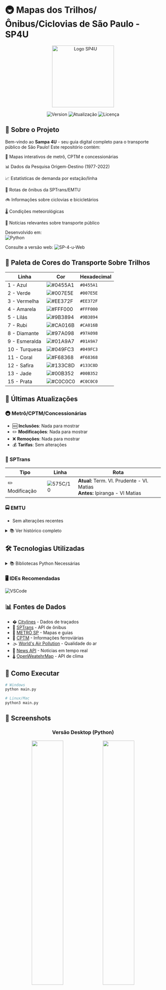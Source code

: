 # 🚇 Mapas dos Trilhos/Ônibus/Ciclovias de São Paulo - SP4U

<div align="center">
  <img src="https://github.com/Rafabs/SP-4-u/blob/main/Mapa_dos_Trilhos/Icons/SP4U.gif" alt="Logo SP4U" width="200"/>
  
  ![Version](https://img.shields.io/badge/Versão-1.1.9.3-blue?style=for-the-badge)
  ![Atualização](https://img.shields.io/badge/Atualização-24/10/2025-brightgreen?style=for-the-badge)
  ![Licença](https://img.shields.io/badge/Licença-MIT-orange?style=for-the-badge)
</div>

## 🌟 Sobre o Projeto

Bem-vindo ao **Sampa 4U** - seu guia digital completo para o transporte público de São Paulo! Este repositório contém:

🚆 Mapas interativos de metrô, CPTM e concessionárias

📊 Dados da Pesquisa Origem-Destino (1977-2022)

📈 Estatísticas de demanda por estação/linha

🚌 Rotas de ônibus da SPTrans/EMTU

🚲 Informações sobre ciclovias e bicicletários

🌡️ Condições meteorológicas

📰 Notícias relevantes sobre transporte público

Desenvolvido em:  
![Python](https://img.shields.io/badge/Python-3776AB?logo=python&logoColor=white)

Consulte a versão web: ![SP-4-u-Web](https://github.com/Rafabs/SP-4-u-Web)

## 🎨 Paleta de Cores do Transporte Sobre Trilhos

| Linha         | Cor                                                             | Hexadecimal |
| ------------- | --------------------------------------------------------------- | ----------- |
| 1 - Azul      | ![#0455A1](https://via.placeholder.com/15/0455A1/000000?text=+) | `#0455A1`   |
| 2 - Verde     | ![#007E5E](https://via.placeholder.com/15/007E5E/000000?text=+) | `#007E5E`   |
| 3 - Vermelha  | ![#EE372F](https://via.placeholder.com/15/EE372F/000000?text=+) | `#EE372F`   |
| 4 - Amarela   | ![#FFF000](https://via.placeholder.com/15/FFF000/000000?text=+) | `#FFF000`   |
| 5 - Lilás     | ![#9B3894](https://via.placeholder.com/15/9B3894/000000?text=+) | `#9B3894`   |
| 7 - Rubi      | ![#CA016B](https://via.placeholder.com/15/CA016B/000000?text=+) | `#CA016B`   |
| 8 - Diamante  | ![#97A098](https://via.placeholder.com/15/97A098/000000?text=+) | `#97A098`   |
| 9 - Esmeralda | ![#01A9A7](https://via.placeholder.com/15/01A9A7/000000?text=+) | `#01A9A7`   |
| 10 - Turquesa | ![#049FC3](https://via.placeholder.com/15/049FC3/000000?text=+) | `#049FC3`   |
| 11 - Coral    | ![#F68368](https://via.placeholder.com/15/F68368/000000?text=+) | `#F68368`   |
| 12 - Safira   | ![#133C8D](https://via.placeholder.com/15/133C8D/000000?text=+) | `#133C8D`   |
| 13 - Jade     | ![#00B352](https://via.placeholder.com/15/00B352/000000?text=+) | `#00B352`   |
| 15 - Prata    | ![#C0C0C0](https://via.placeholder.com/15/C0C0C0/000000?text=+) | `#C0C0C0`   |

## 📌 Últimas Atualizações

### 🚇 Metrô/CPTM/Concessionárias

- 🆕 **Inclusões**: Nada para mostrar
- ✏️ **Modificações**: Nada para mostrar
- ❌ **Remoções**: Nada para mostrar
- 💰 **Tarifas**: Sem alterações

### 🚌 SPTrans

| Tipo           | Linha                                                       | Rota                                                                                   |
| -------------- | ----------------------------------------------------------- | -------------------------------------------------------------------------------------- |
| ✏️ Modificação | ![575C/10](https://img.shields.io/badge/575C/10-006341.svg) | **Atual:** Term. Vl. Prudente - Vl. Matias<br>**Antes:** Ipiranga - Vl Matias |

### 🚍 EMTU

- Sem alterações recentes

<details>
<summary>📚 Ver histórico completo </summary>

| Data       | Tipo           | Linha                                                       | Rota                                                                                   |
| ---------- | -------------- | ----------------------------------------------------------- | -------------------------------------------------------------------------------------- |
| 23/10/2025 | ✏️ Modificação | ![575C/10](https://img.shields.io/badge/575C/10-006341.svg) | **Atual:** Term. Vl. Prudente - Vl. Matias<br>**Antes:** Ipiranga - Vl Matias |
| 04/10/2025 | 🆕 Inclusão    | ![4491/21](https://img.shields.io/badge/4491/21-006341.svg) | Vl. Liviero - Metrô Santos Imigrantes                                                  |
| 04/10/2025 | 🆕 Inclusão    | ![920P/10](https://img.shields.io/badge/920P/10-002F6C.svg) | Term. Pq. D. Pedro Ii - Pinacoteca                                                     |    
| 04/10/2025 | 🆕 Inclusão    | ![955P/10](https://img.shields.io/badge/955P/10-006341.svg) | Museu Ipiranga  - Pq. Ibirapuera                                                       |   
| 04/10/2025 | 🆕 Inclusão    | ![965A/10](https://img.shields.io/badge/965A/10-0082BA.svg) | Paraíso - Pacaembu                                                                     |
| 02/09/2025 | ✏️ Modificação | ![4716/10](https://img.shields.io/badge/4716/10-006341.svg) | **Atual:** Metrô Tamanduateí - Metrô Sta. Cruz<br>**Antes:** Sacomã - Metrô Sta. Cruz |
| 06/08/2025 | ✏️ Modificação | ![502J/21](https://img.shields.io/badge/502J/21-0082BA.svg) | **Atual:** Est. Autódromo - Vl. Sta. Catarina<br>**Antes:** Est. Autódromo - Vl. Joaniza |
| 06/08/2025 | ✏️ Modificação | ![502J/22](https://img.shields.io/badge/502J/22-0082BA.svg) | **Atual:** Est. Autódromo - Vl. Sta. Catarina<br>**Antes:** Est. Autódromo - Vl. Joaniza |
| 06/08/2025 | ❌ Remoção     | ![6960/21](https://img.shields.io/badge/6960/21-0082BA.svg) | Term. Varginha - E.t. Vitor Manzini                                                    |
| 06/08/2025 | ❌ Remoção     | ![879A/10](https://img.shields.io/badge/879A/10-002F6C.svg) | Metrô Barra Funda - São João / Ctn                                                     |
| 23/06/2025 | 🆕 Inclusão    | ![879A/10](https://img.shields.io/badge/879A/10-002F6C.svg) | Metrô Barra Funda - São João / Ctn                                                     |
| 23/06/2025 | ✏️ Modificação | ![9166/10](https://img.shields.io/badge/9166/10-002F6C.svg) | **Atual:** Cachoeirinha - Jd. Sta. Cruz<br>**Antes:** Term. Cachoeirinha - Jd. Sta. Cruz |
| 23/06/2025 | ❌ Remoção     | ![8013/43](https://img.shields.io/badge/8013/43-509E2F.svg) | Morro Doce - Term. Jd. Britania                                                        |
| 20/06/2025 | 🆕 Inclusão    | ![2034/10](https://img.shields.io/badge/2034/10-002F6C.svg) | Metrô Tietê → Centro Tea                                                              |
| 20/06/2025 | 🆕 Inclusão    | ![9166/10](https://img.shields.io/badge/9166/10-002F6C.svg) | Guaianases → São Mateus                                                               |
| 20/06/2025 | ✏️ Modificação | ![4056/10](https://img.shields.io/badge/4056/10-DA291C.svg) | **Atual:** Pq. Boa Esperança → Term. São Mateus<br>**Antes:** (Cor anterior: Amarelo) |
| 20/06/2025 | ❌ Remoção     | ![3033/10](https://img.shields.io/badge/3033/10-FFD100.svg) | Guaianases → São Mateus                                                               |

</details>

## 🛠️ Tecnologias Utilizadas

<details>
<summary>📚 Bibliotecas Python Necessárias</summary>

```bash
# Pacotes básicos e utilitários
pip install requests
pip install beautifulsoup4
pip install pillow
pip install colorama
pip install pytz
pip install pandas
pip install numpy
pip install python-dotenv
pip install certifi
pip install screeninfo
pip install pyproj
pip install logging
pip install atexit
pip install python-dateutil
pip install tzlocal

# Interface gráfica
pip install PyQt5
pip install pyqtwebengine
pip install tk
pip install customtkinter

# Mapeamento e geolocalização
pip install folium
pip install geopandas
pip install shapely
pip install fiona
pip install geopy

# Manipulação de documentos
pip install pymupdf
pip install fitz
pip install reportlab

# Web scraping e notícias
pip install googlenews
pip install selenium

# Visualização de dados
pip install matplotlib
pip install seaborn
pip install mplcursors

# Outros utilitários
pip install webbrowser
pip install datetime
pip install threading
pip install re
pip install json
pip install csv
pip install locale
pip install difflib
pip install tempfile
pip install subprocess
pip install typing
```

</details>

### 🖥️ IDEs Recomendadas

![VSCode](https://img.shields.io/badge/VS_Code-007ACC?logo=visual-studio-code&logoColor=white)

## 📊 Fontes de Dados

- � [Citylines](https://www.citylines.co/data?city=sao-paulo) - Dados de traçados
- 🚌 [SPTrans](https://www.sptrans.com.br/desenvolvedores/) - API de ônibus
- 🚆 [METRÔ SP](https://www.metro.sp.gov.br/) - Mapas e guias
- 🚉 [CPTM](https://www.cptm.sp.gov.br/) - Informações ferroviárias
- 🌫️ [World's Air Pollution](https://waqi.info/) - Qualidade do ar
- 📰 [News API](https://newsapi.org/) - Notícias em tempo real
- 🌡 [OpenWeatehrMap](https://openweathermap.org/) - API de clima

## 🚀 Como Executar

```bash
# Windows
python main.py

# Linux/Mac
python3 main.py
```

## 📸 Screenshots

<div align="center"> <h3>Versão Desktop (Python)</h3> 
<img src="https://github.com/Rafabs/SP-4-u/blob/main/Exibição/main_1.1.6.png" width="45%"/> 
<img src="https://github.com/Rafabs/SP-4-u/blob/main/Exibição/aqi.png" width="45%"/> 
<img src="https://github.com/Rafabs/SP-4-u/blob/main/Exibição/line.png" width="45%"/> 
<img src="https://github.com/Rafabs/SP-4-u/blob/main/Exibição/od.png" width="45%"/> 
<img src="https://github.com/Rafabs/SP-4-u/blob/main/Exibição/sptrans_api.png" width="45%"/> 
<h3>Versões Anteriores</h3> <img src="https://github.com/Rafabs/SP-4-u/blob/f4cef17dafc25751cdec21d3de769e1851724eb4/Exibição/Página_Inicial_v1.0.10.png" width="45%"/> 
<img src="Exibição/Versões_Antigas/main_1.1.5.png" width="45%"/> 
<img src="Exibição/Versões_Antigas/line.png" width="45%"/> 
<img src="Exibição/Versões_Antigas/main_1.1.4.png" width="45%"/> 
<img src="https://github.com/Rafabs/SP-4-u/blob/21c85e8f6c6a4d3466f9e92edb99bb4a4657c848/Exibição/PY_Imagens_projeto_v1.0.9%20(10).png" width="45%"/>

## 📈 Diagrama da Arquitetura (v1.1.0)

![Diagrama](https://github.com/Rafabs/SP-4-u/blob/main/docs/diagrams/Diagrama_v1.1.0.png)

## 📌 Roadmap de Desenvolvimento

🔧 Refatoração e Estrutura  
- [ ] 🧠🗺️ Ajustar Diagrama 🚧`>>> EM DESENVOLVIMENTO`🚧  
- [ ] 🧠🗺️ Criar microdiagramas sobre algumas funções vitais do programa  

📚 Documentação (readme)  
- Sem modificações futuras.  

🌐 Funcionalidades Web  
- Sem modificações futuras.  

🛠️ Logs e Validações  
- Sem modificações futuras.  

🖼️ Interface  
- [ ] 🚇 Atualização de nome estação com naming right: Berrini - Casas Bahia (Linha 9 - Esmeralda)
- [ ] 🚇 Atualização de nome estação com naming right: Adolfo Pinheiro - Unisa (Linha 5 - Lilás)
- [ ] 🚇 Atualização de nome estação com naming right: Vergueiro - Sebrae (Linha 1 - Azul)
- [ ] 🚲 Atualização de Mapa Ciclovia

<details>
<summary>📚 Ver histórico completo</summary>

- [x] 🚇 Atualização de inclusão do Expresso Aeroporto em conjunto com a Linha 13 - Jade `Concluído em 24/10/2025`  
- [x] 🚇 Atualização das estações e linhas que iniciam e terminam em BFU (Palmeiras - Barra Funda) `Concluído em 02/09/2025`  
- [x] 🗺️ Atualização do Mapa do Metropolitano (Ago./25) `Concluído em 02/09/2025`  
- [x] 🧼 Comentar e aprimorar os códigos com docstrings `Concluído em 23/07/2025`  
- [x] 🌍 Voltar a ler status das linhas via web scraping `Concluído em 16/07/2025`  
- [x] 🌡️ Inserir mais dados e itens relacionados à temperatura `Concluído em 14/07/2025`  
- [x] ✍️ Ajustar estrutura e seções dos .md `Concluído em 08/07/2025`  
- [x] 🪵 Validar os logs (necessários) `Concluído em 08/07/2025`  
- [x] 🎨 Criar interface visual com Qt Designer `Concluído em 03/07/2025`  
- [x] ✅ Confirmação para encerrar o programa principal `Concluído em 30/06/2025`  
- [x] 🏷️ Adicionar cabeçalhos nos arquivos Python para facilitar manutenção `Concluído em 28/06/2025`  
- [x] 📝 Atualização bibliotecas no `README.md` `Concluído em 20/06/2025`  

</details>

## 📜 Licença

Distribuído sob a Licença MIT.

📘 Nota: Este projeto foi desenvolvido com fins educacionais e não possui vínculo oficial com órgãos públicos.

⚠️ Aviso: Este projeto é mantido por uma única pessoa. O desenvolvimento principal ocorre diretamente na branch main, mas Pull Requests são sempre bem-vindos!

---

<div align="center"> 🌆 <i>Sua jornada por São Paulo começa aqui!</i> 🌆 </div>

